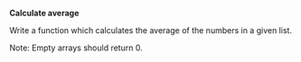 **Calculate average**

Write a function which calculates the average of the numbers in a given list.

Note: Empty arrays should return 0.
